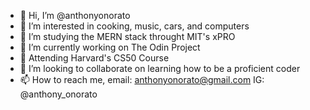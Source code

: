 - 👋 Hi, I’m @anthonyonorato
- 👀 I’m interested in cooking, music, cars, and computers
- 🌱 I’m studying the MERN stack throught MIT's xPRO
- 🌱 I’m currently working on The Odin Project
- 🌱 Attending Harvard's CS50 Course
- 💞️ I’m looking to collaborate on learning how to be a proficient coder
- 📫 How to reach me,  email: anthonyonorato@gmail.com IG: @anthony_onorato

<!---
anthonyonorato/anthonyonorato is a ✨ special ✨ repository because its `README.md` (this file) appears on your GitHub profile.
You can click the Preview link to take a look at your changes.
--->
